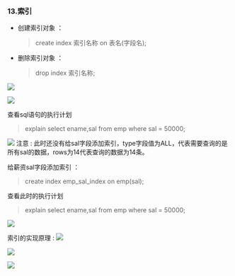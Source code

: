 ### 13.索引

- 创建索引对象 ：
  > create index 索引名称 on 表名(字段名);

- 删除索引对象 ：
  > drop index 索引名称;

![](https://gitee.com/YunboCheng/imageBad/raw/master/image/20210608164550.png)

![](https://gitee.com/YunboCheng/imageBad/raw/master/image/20210609175933.png)

查看sql语句的执行计划
> explain select ename,sal from emp where sal = 50000;

![](https://gitee.com/YunboCheng/imageBad/raw/master/image/20210609180157.png)
注意 : 此时还没有给sal字段添加索引，type字段值为ALL，代表需要查询的是所有sal的数据，rows为14代表查询的数据为14条。

给薪资sal字段添加索引 ：
> create index emp_sal_index on emp(sal);

查看此时的执行计划
> explain select ename,sal from emp where sal = 50000;

![](https://gitee.com/YunboCheng/imageBad/raw/master/image/20210609181019.png)

索引的实现原理 :
![](https://gitee.com/YunboCheng/imageBad/raw/master/image/20210609181218.png)

![](https://gitee.com/YunboCheng/imageBad/raw/master/image/20210609181324.png)

![](https://gitee.com/YunboCheng/imageBad/raw/master/image/20210609181409.png)
